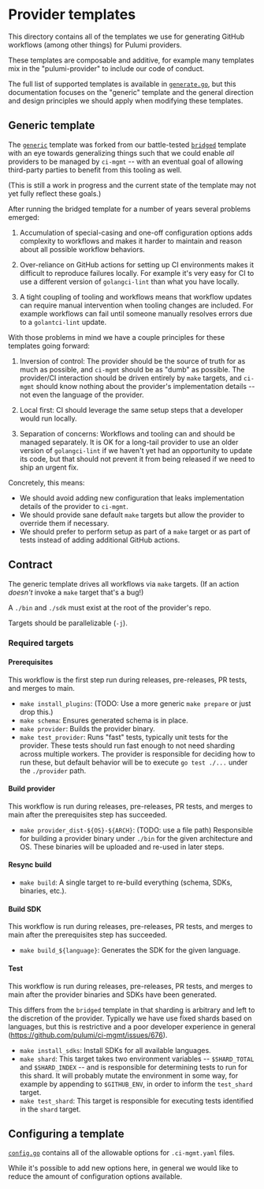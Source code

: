 # Provider templates

This directory contains all of the templates we use for generating GitHub
workflows (among other things) for Pulumi providers.

These templates are composable and additive, for example many templates mix in
the "pulumi-provider" to include our code of conduct.

The full list of supported templates is available in
[`generate.go`](../generate.go), but this documentation focuses on the
"generic" template and the general direction and design principles we should
apply when modifying these templates.

## Generic template

The [`generic`](./generic) template was forked from our battle-tested
[`bridged`](./bridged-provider) template with an eye towards generalizing
things such that we could enable _all_ providers to be managed by `ci-mgmt` --
with an eventual goal of allowing third-party parties to benefit from this
tooling as well.

(This is still a work in progress and the current state of the template may not
yet fully reflect these goals.)

After running the bridged template for a number of years several problems
emerged:

1. Accumulation of special-casing and one-off configuration options adds
   complexity to workflows and makes it harder to maintain and reason about all
   possible workflow behaviors.

2. Over-reliance on GitHub actions for setting up CI environments makes it
   difficult to reproduce failures locally. For example it's very easy for CI
   to use a different version of `golangci-lint` than what you have locally.

3. A tight coupling of tooling and workflows means that workflow updates can
   require manual intervention when tooling changes are included. For example
   workflows can fail until someone manually resolves errors due to a
   `golantci-lint` update.

With those problems in mind we have a couple principles for these templates
going forward:

1. Inversion of control: The provider should be the source of truth for as much
   as possible, and `ci-mgmt` should be as "dumb" as possible. The provider/CI
   interaction should be driven entirely by `make` targets, and `ci-mgmt`
   should know nothing about the provider's implementation details -- not even
   the language of the provider.
     
2. Local first: CI should leverage the same setup steps that a developer would
   run locally.

3. Separation of concerns: Workflows and tooling can and should be managed
   separately. It is OK for a long-tail provider to use an older version of
   `golangci-lint` if we haven't yet had an opportunity to update its code, but
   that should not prevent it from being released if we need to ship an urgent
   fix.

Concretely, this means:
* We should avoid adding new configuration that leaks implementation details of
  the provider to `ci-mgmt`. 
* We should provide sane default `make` targets but allow the provider to
  override them if necessary.
* We should prefer to perform setup as part of a `make` target or as part of
  tests instead of adding additional GitHub actions.

## Contract

The generic template drives all workflows via `make` targets.
(If an action _doesn't_ invoke a `make` target that's a bug!)

A `./bin` and `./sdk` must exist at the root of the provider's repo.

Targets should be parallelizable (`-j`).

### Required targets

#### Prerequisites

This workflow is the first step run during releases, pre-releases, PR tests,
and merges to main.

* `make install_plugins`: (TODO: Use a more generic `make prepare` or just drop
  this.)
* `make schema`: Ensures generated schema is in place.
* `make provider`: Builds the provider binary.
* `make test_provider`: Runs "fast" tests, typically unit tests for the
  provider. These tests should run fast enough to not need sharding across
  multiple workers. The provider is responsible for deciding how to run these,
  but default behavior will be to execute `go test ./...` under the
  `./provider` path.

#### Build provider

This workflow is run during releases, pre-releases, PR tests, and merges to
main after the prerequisites step has succeeded.

* `make provider_dist-${OS}-${ARCH}`: (TODO: use a file path) Responsible for
  building a provider binary under `./bin` for the given architecture and OS.
  These binaries will be uploaded and re-used in later steps.

#### Resync build

* `make build`: A single target to re-build everything (schema, SDKs, binaries,
  etc.).

#### Build SDK

This workflow is run during releases, pre-releases, PR tests, and merges to
main after the prerequisites step has succeeded.

* `make build_${language}`: Generates the SDK for the given language.

#### Test

This workflow is run during releases, pre-releases, PR tests, and merges to
main after the provider binaries and SDKs have been generated.

This differs from the `bridged` template in that sharding is arbitrary and left
to the discretion of the provider. Typically we have use fixed shards based on
languages, but this is restrictive and a poor developer experience in general
(https://github.com/pulumi/ci-mgmt/issues/676).

* `make install_sdks`: Install SDKs for all available languages.
* `make shard`: This target takes two environment variables -- `$SHARD_TOTAL`
  and `$SHARD_INDEX` -- and is responsible for determining tests to run for
  this shard. It will probably mutate the environment in some way, for example
  by appending to `$GITHUB_ENV`, in order to inform the `test_shard` target.
* `make test_shard`: This target is responsible for executing tests identified
  in the `shard` target.

## Configuring a template

[`config.go`](../config.go) contains all of the allowable options for `.ci-mgmt.yaml` files.

While it's possible to add new options here, in general we would like to reduce
the amount of configuration options available.
